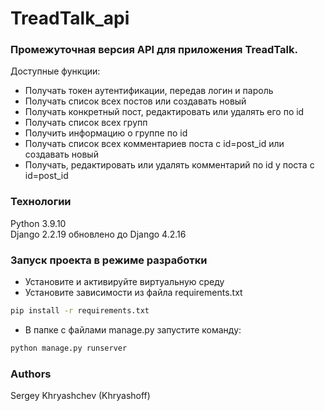 # TreadTalk_api

### Промежуточная версия API для приложения TreadTalk.

Доступные функции:  
- Получать токен аутентификации, передав логин и пароль
- Получать список всех постов или создавать новый
- Получать конкретный пост, редактировать или удалять его по id
- Получать список всех групп
- Получить информацию о группе по id
- Получать список всех комментариев поста с id=post_id или создавать новый
- Получать, редактировать или удалять комментарий по id y поста с id=post_id

### Технологии
Python 3.9.10  
Django 2.2.19 обновлено до Django 4.2.16
### Запуск проекта в режиме разработки
- Установите и активируйте виртуальную среду
- Установите зависимости из файла requirements.txt
```bash
pip install -r requirements.txt
```
- В папке с файлами manage.py запустите команду:
```bash
python manage.py runserver
```
### Authors
Sergey Khryashchev (Khryashoff)

